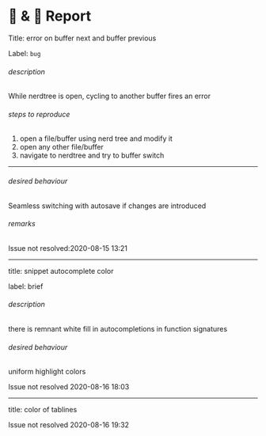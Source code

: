 # 🐞 & 🧐 Report

Title: error on buffer next and buffer previous

Label: `bug`

###### description

While nerdtree is open, cycling to another buffer fires an error

###### steps to reproduce

1. open a file/buffer using nerd tree and modify it
2. open any other file/buffer
3. navigate to nerdtree and try to buffer switch

* * *

###### desired behaviour

Seamless switching with autosave if changes are introduced

###### remarks

Issue not resolved:2020-08-15 13:21

* * *

title: snippet autocomplete color

label: brief

###### description

there is remnant white fill in autocompletions in function signatures

###### desired behaviour

uniform highlight colors

Issue not resolved 2020-08-16 18:03

* * *

title: color of tablines


Issue not resolved 2020-08-16 19:32
